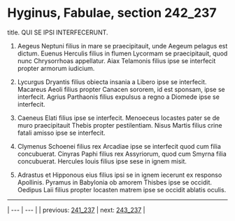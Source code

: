 # Hyginus, Fabulae, section 242_237

title. QUI SE IPSI INTERFECERUNT.



1. Aegeus Neptuni filius in mare se praecipitauit, unde Aegeum pelagus est dictum. Euenus Herculis filius in flumen Lycormam se praecipitauit, quod nunc Chrysorrhoas appellatur. Aiax Telamonis filius ipse se interfecit propter armorum iudicium.



2. Lycurgus Dryantis filius obiecta insania a Libero ipse se interfecit. Macareus Aeoli filius propter Canacen sororem, id est sponsam, ipse se interfecit. Agrius Parthaonis filius expulsus a regno a Diomede ipse se interfecit.



3. Caeneus Elati filius ipse se interfecit. Menoeceus Iocastes pater se de muro praecipitauit Thebis propter pestilentiam. Nisus Martis filius crine fatali amisso ipse se interfecit.



4. Clymenus Schoenei filius rex Arcadiae ipse se interfecit quod cum filia concubuerat. Cinyras Paphi filius rex Assyriorum, quod cum Smyrna filia concubuerat. Hercules Iouis filius ipse sese in ignem misit.



5. Adrastus et Hipponous eius filius ipsi se in ignem iecerunt ex responso Apollinis. Pyramus in Babylonia ob amorem Thisbes ipse se occidit. Oedipus Laii filius propter Iocasten matrem ipse se occidit ablatis oculis.



---

| --- | --- |
| previous: [241_237](../241_237/) | next: [243_237](../243_237/) |